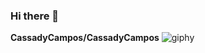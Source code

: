 ### Hi there 👋


**CassadyCampos/CassadyCampos** 
![giphy](https://github.com/CassadyCampos/CassadyCampos/assets/44253571/03ebd7db-6ac2-49c0-9753-8b48d0d927d8)

